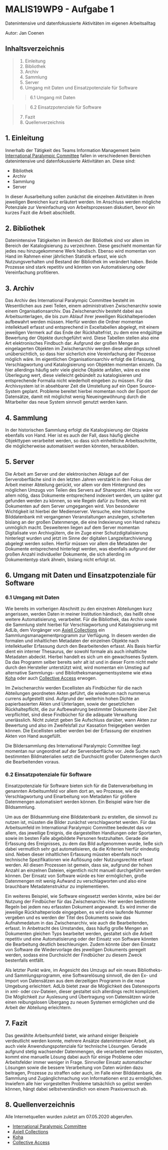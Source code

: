 # MALIS19WP9 - Aufgabe 1
Datenintensive und datenfokussierte Aktivitäten im eigenen Arbeitsalltag

Autor: Jan Coenen

## Inhaltsverzeichnis

> 1. Einleitung
> 2. Bibliothek
> 3. Archiv
> 4. Sammlung
> 5. Server
> 6. Umgang mit Daten und Einsatzpotenziale für Software
>> 6.1 Umgang mit Daten

>> 6.2 Einsatzpotenziale für Software
> 7. Fazit
> 8. Quellenverzeichnis

## 1. Einleitung
Innerhalb der Tätigkeit des Teams Information Management beim [International Paralympic Committee](https://www.paralympic.org) fallen in verschiedenen Bereichen datenintensive und datenfokussierte Aktivitäten an. Diese sind:

* Bibliothek
* Archiv
* Sammlung
* Server

In dieser Ausarbeitung sollen zunächst die einzelnen Aktivitäten in ihren jeweiligen Bereichen kurz erläutert werden. Im Anschluss werden mögliche Potenziale zur Vereinfachung von Arbeitsprozessen diskutiert, bevor ein kurzes Fazit die Arbeit abschließt.

## 2. Bibliothek
Datenintensive Tätigkeiten im Bereich der Bibliothek sind vor allem im Bereich der Katalogisierung zu verzeichnen. Diese geschieht momentan für jedes neu hinzugekommene Werk händisch. Ebenso wird momentan von Hand im Rahmen einer jährlichen Statistik erfasst, wie sich Nutzungsverhalten und Bestand der Bibliothek im verändert haben. Beide Prozesse sind stark repetitiv und könnten von Automatisierung oder Vereinfachung profitieren.

## 3. Archiv
Das Archiv des International Paralympic Committee besteht im Wesentlichen aus zwei Teilen, einem administrativen Zwischenarchiv sowie einem Organisationsarchiv. Das Zwischenarchiv besteht dabei aus Arbeitsunterlagen, die bis zum Ablauf ihrer jeweiligen Rückhalteperioden aufbewahrt werden müssen. Hierfür werden die Ordner momentan intellektuell erfasst und entsprechend in Exceltabellen abgelegt, mit einem jeweiligen Vermerk auf das Ende der Rückhaltefrist, zu dem eine endgültige Bewertung der Objekte durchgeführt wird. Diese Tabellen stellen also eine Art elektronisches Findbuch dar. Aufgrund der großen Menge an eingelagerten Objekten im Zwischenarchiv werden diese allerdings schnell unübersichtlich, so dass hier sicherlich eine Vereinfachung der Prozesse möglich wäre. Im eigentlichen Organisationsarchiv erfolgt die Erfassung, Verschlagwortung und Katalogisierung von Objekten momentan einzeln. Da hier allerdings häufig sehr viele gleiche Objekte anfallen, wäre es eine Überlegung wert, diese vielleicht gebündelt zu katalogisieren und entsprechende Formalia nicht wiederholt eingeben zu müssen. 
Für das Archivsystem ist in absehbarer Zeit die Umstellung auf ein Open Source-System geplant. Probleme bereitet hierbei momentan noch der Export der Datensätze, damit mit möglichst wenig Neueingewöhnung durch die Mitarbeiter das neue System sinnvoll genutzt werden kann.

## 4. Sammlung
In der historischen Sammlung erfolgt die Katalogisierung der Objekte ebenfalls von Hand. Hier ist es auch der Fall, dass häufig gleiche Objekttypen verarbeitet werden, so dass sich einheitliche Arbeitsschritte, die möglicherweise automatisiert werden könnten, herausbilden. 

## 5. Server
Die Arbeit am Server und der elektronischen Ablage auf der Serveroberfläche sind in den letzten Jahren verstärkt in den Fokus der Arbeit meiner Abteilung gerückt, vor allem vor dem Hintergrund des möglichen Umzugs von Teilen des Servers auf Sharepoint. Hierzu wäre vor allem nötig, dass Dokumente entsprechend indexiert werden, um später gut gefunden werden zu können, so wie Regeln dafür zu finden, wie mit Dokumenten auf dem Server umgegangen wird. Von besonderer Wichtigkeit ist hierbei der Medienserver. Versuche, eine historische Bilddatenbank mit vergangenen Veranstaltungen anzulegen, scheiterten bislang an der großen Datenmenge, die eine Indexierung von Hand nahezu unmöglich macht. Desweiteren liegen auf dem Server momentan Digitalisate von Archivgütern, die im Zuge einer Schutzdigitalisierung hinterlegt wurden und jetzt im Sinne der digitalen Langzeitarchivierung abgelegt werden sollen. Hierfür müssen vor allem die Metadaten der Dokumente entsprechend hinterlegt werden, was ebenfalls aufgrund der großen Anzahl individueller Dokumente, die sich allerding im Dokumententyp stark ähneln, bislang nicht erfolgt ist.

## 6. Umgang mit Daten und Einsatzpotenziale für Software

### 6.1 Umgang mit Daten
Wie bereits im vorherigen Abschnitt zu den einzelnen Abteilungen kurz angerissen, werden Daten in meiner Institution händisch, das heißt ohne weitere Automatisierung, verarbeitet. Für die Bibliothek, das Archiv sowie die Sammlung steht hierbei für Verschlagwortung und Katalogisierung mit AdLib, dem Vorgänger von [Axiell Collections](https://www.axiell.com/solutions/product/axiell-collections/) ein Sammlungsmanagementprogramm zur Verfügung. In diesem werden die formalen und inhaltlichen Metadaten der einzelnen Objekte nach intellektueller Erfassung durch den Bearbeitenden erfasst. Als Basis hierfür dient ein interner Thesaurus, der sowohl formale als auch inhaltliche Metadaten abdeckt. Hierbei handelt es sich um ein gewachsenes System. Da das Programm selber bereits sehr alt ist und in dieser Form nicht mehr durch den Hersteller unterstützt wird, wird momentan ein Umstieg auf alternative Sammlungs- und Bibliotheksmanagementsysteme wie etwa [Koha](https://koha-community.org/) oder auch [Collective Access](https://www.collectiveaccess.org/) erwogen.

Im Zwischenarchiv werden Excellisten als Findbücher für die nach Abteilungen geordneten Akten geführt, die wiederum nach nummerus currens aufgestellt sind. Aufgrund der weiterhin hohen Dichte an papierbasierten Akten und Unterlagen, sowie der gesetzlichen Rückhaltepflicht, die zur Aufbewahrung bestimmter Dokumente über Zeit verpflichtet, sind diese Findbücher für die adäquate Verwaltung unerlässlich. Nicht zuletzt geben Sie Aufschluss darüber, wann Akten zur Bewertung und also im Zweifelsfall zur Kassation freigegeben werden können. Die Excellisten selber werden bei der Erfassung der einzelnen Akten von Hand ausgefüllt.

Die Bildersammlung des International Paralympic Committee liegt momentan nur ungeordnet auf der Serveroberfläche vor. Jede Suche nach bestimmten Bildmaterialien setzt die Durchsicht großer Datenmengen durch die Bearbeitenden voraus.

### 6.2 Einsatzpotenziale für Software
Einsatzpotenziale für Software bieten sich für die Datenverarbeitung im genannten Arbeitsumfeld vor allem dort an, wo Prozesse, wie die Verschlagwortung und Einarbeitung von Metadaten für größere Datenmengen automatisiert werden können. Ein Beispiel wäre hier die Bildsammlung. 

Um aus der Bildsammlung eine Bilddatenbank zu erstellen, die sinnvoll zu nutzen ist, müssten die Bilder zunächst verschlagwortet werden. Für das Arbeitsumfeld im International Paralympic Committee bedeutet das vor allem, das jeweilige Ereignis, die dargestellten Handlungen oder Sportarten, sowie im besten Falle abgebildete Personen festzuhalten. Gerade die Erfassung des Ereignisses, zu dem das Bild aufgenommen wurde, ließe sich dabei vermutlich sehr gut automatisieren, da die Kriterien hierfür eindeutig sind. Neben dieser inhaltlichen Erfassung müssten ebenfalls noch technische Spezifikationen wie Auflösung oder Nutzungsrechte erfasst werden. All diesen Prozessen ist gemein, dass sie, aufgrund der hohen Anzahl an einzelnen Dateien, eigentlich nicht manuell durchgeführt werden können. Der Einsatz von Software würde es hier ermöglichen, große Datenmengen mit wenig Aufwand zu verschlagworten und also eine brauchbare Metadatenstruktur zu implementieren.

Ein weiteres Beispiel, wie Software eingesetzt werden könnte, wäre bei der Nutzung der Findbücher für das Zwischenarchiv. Hier werden bestimmte Regeln bei jedem neu erfassten Dokument angewandt. Es wird immer die jeweilige Rückhalteperiode eingegeben, es wird eine laufende Nummer vergeben und es werden der Titel des Dokuments sowie das Aufnahmedatum in das Zwischenarchiv, wie auch die Bearbeitenden, erfasst. In Anbetracht des Umstandes, dass häufig große Mengen an Dokumenten gleichen Typs bearbeitet werden, gestaltet sich die Arbeit repetitiv und eine Automatisierung oder der Einsatz von Software könnten die Bearbeitung deutlich beschleunigen. Zudem könnte über den Einsatz von Software die Wiedervorlage des jeweiligen Dokuments geregelt werden, sodass eine Durchsicht der Findbücher zu diesem Zweck bestenfalls entfällt.

Als letzter Punkt wäre, im Angesicht des Umzugs auf ein neues Bibliotheks- und Sammlungsprogramm, eine Softwarelösung sinnvoll, die den Ex- und Import von Datensätzen aus dem derzeitigen Programm in die neue Umgebung erleichtert. AdLib bietet zwar die Möglichkeit des Datenexports in xml- oder csv-Dateien, dieser gestaltet sich allerdings recht kompliziert. Die Möglichkeit zur Auslesung und Übertragung von Datensätzen würde einen reibungslosen Übergang zu neuen Systemen ermöglichen und die Arbeit der Abteilung erleichtern.

## 7. Fazit
Das gewählte Arbeitsumfeld bietet, wie anhand einiger Beispiele verdeutlicht werden konnte, mehrere Ansätze datenintensiver Arbeit, als auch viele Anwendungspotenziale für technische Lösungen. Gerade aufgrund stetig wachsender Datenmengen, die verarbeitet werden müssten, kommt eine manuelle Lösung dabei auch für einige Probleme oder Arbeitsfelder immer weniger in Frage. Sinnvoller Einsatz automatischer Lösungen sowie die bessere Verarbeitung von Daten würden dazu beitragen, Prozesse zu straffen oder auch, im Falle einer Bilddatenbank, die Sammlung und Zugänglichmachung von Informationen erst zu ermöglichen. Inwiefern alle hier vorgestellten Probleme tatsächlich so gelöst werden können, hängt dabei selbstverständlich von einem Praxisversuch ab.

## 8. Quellenverzeichnis
Alle Internetquellen wurden zuletzt am 07.05.2020 abgerufen.

* [International Paralympic Committee](https://www.paralympic.org)
* [Axiell Collections](https://www.axiell.com/solutions/product/axiell-collections/)
* [Koha](https://koha-community.org/)
* [Collective Access](https://www.collectiveaccess.org/)
